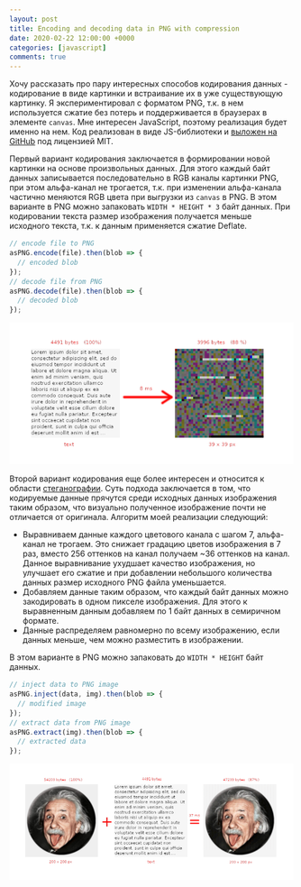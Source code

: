 ```yaml
---
layout: post
title: Encoding and decoding data in PNG with compression
date: 2020-02-22 12:00:00 +0000
categories: [javascript]
comments: true
---
```


Хочу рассказать про пару интересных способов кодирования данных - кодирование в виде картинки и встраивание их в уже существующую картинку. Я экспериментировал с форматом PNG, т.к. в нем используется сжатие без потерь и поддерживается в браузерах в элементе `canvas`. Мне интересен JavaScript, поэтому реализация будет именно на нем. Код реализован в виде JS-библиотеки и [выложен на GitHub](https://github.com/meefik/aspng) под лицензией MIT.

Первый вариант кодирования заключается в формировании новой картинки на основе произвольных данных. Для этого каждый байт данных записывается последовательно в RGB каналы картинки PNG, при этом альфа-канал не трогается, т.к. при изменении альфа-канала частично меняются RGB цвета при выгрузки из `canvas` в PNG. В этом варианте в PNG можно запаковать `WIDTH * HEIGHT * 3` байт данных. При кодировании текста размер изображения получается меньше исходного текста, т.к. к данным применяется сжатие Deflate.

```js
// encode file to PNG
asPNG.encode(file).then(blob => {
  // encoded blob
});
// decode file from PNG
asPNG.decode(file).then(blob => {
  // decoded blob
});
```

![aspng_encoded](/assets/images/aspng-encoded.png "Данные в виде изображения")

<!--more-->

Второй вариант кодирования еще более интересен и относится к области [стеганографии](https://en.wikipedia.org/wiki/Steganography). Суть подхода заключается в том, что кодируемые данные прячутся среди исходных данных изображения таким образом, что визуально полученное изображение почти не отличается от оригинала. Алгоритм моей реализации следующий:

- Выравниваем данные каждого цветового канала с шагом 7, альфа-канал не трогаем. Это снижает градацию цветов изображения в 7 раз, вместо 256 оттенков на канал получаем ~36 оттенков на канал. Данное выравнивание ухудшает качество изображения, но улучшает его сжатие и при добавлении небольшого количества данных размер исходного PNG файла уменьшается.
- Добавляем данные таким образом, что каждый байт данных можно закодировать в одном пикселе изображения. Для этого к выравненным данным добавляем по 1 байт данных в семиричном формате.
- Данные распределяем равномерно по всему изображению, если данных меньше, чем можно разместить в изображении.

В этом варианте в PNG можно запаковать до `WIDTH * HEIGHT` байт данных.

```js
// inject data to PNG image
asPNG.inject(data, img).then(blob => {
  // modified image
});
// extract data from PNG image
asPNG.extract(img).then(blob => {
  // extracted data
});
```

![aspng_injected](/assets/images/aspng-injected.png "Данные внедрены в изображение")
